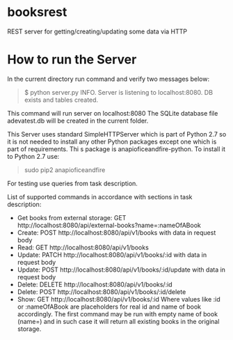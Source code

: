 # booksrest
REST server for getting/creating/updating some data via HTTP

# How to run the Server
In the current directory run command and verify two messages below:
> $ python server.py
> INFO. Server is listening to localhost:8080.
> DB exists and tables created.

This command will run server on localhost:8080
The SQLite database file adevatest.db will be created in the current folder.

This Server uses standard SimpleHTTPServer which is part of Python 2.7 so it is not needed to install any other Python packages except one which is part of requirements. Thi
s package is anapioficeandfire-python. To install it to Python 2.7 use:
> sudo pip2 anapioficeandfire

For testing use queries from task description.

List of supported commands in accordance with sections in task description:
* Get books from external storage: GET http://localhost:8080/api/external-books?name=:nameOfABook
* Create: POST http://localhost:8080/api/v1/books                with data in request body
* Read: GET http://localhost:8080/api/v1/books
* Update: PATCH http://localhost:8080/api/v1/books/:id           with data in request body
* Update: POST http://localhost:8080/api/v1/books/:id/update     with data in request body
* Delete: DELETE http://localhost:8080/api/v1/books/:id
* Delete: POST http://localhost:8080/api/v1/books/:id/delete
* Show:   GET http://localhost:8080/api/v1/books/:id
Where values like :id or :nameOfABook are placeholders for real id and name of book accordingly.
The first command may be run with empty name of book (name=) and in such case it will return all existing books in the original storage.


